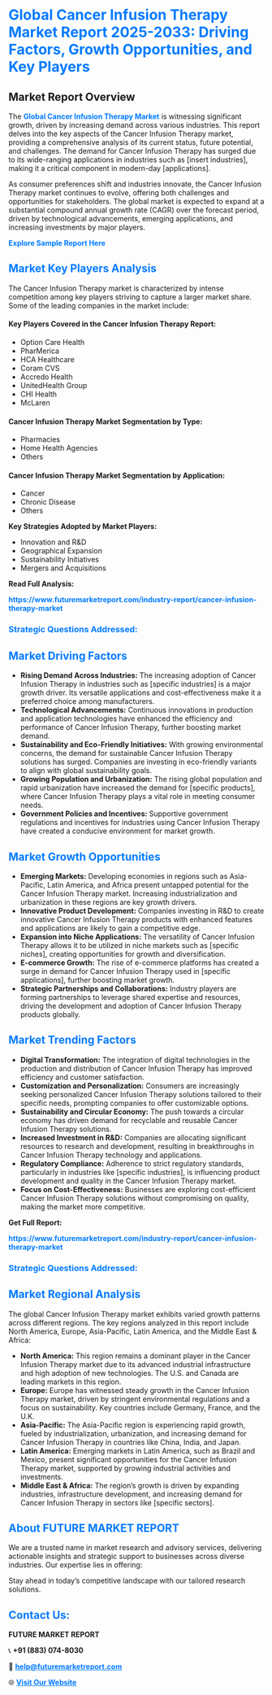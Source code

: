 <h1 style="color: #007BFF;">Global Cancer Infusion Therapy Market Report 2025-2033: Driving Factors, Growth Opportunities, and Key Players</h1>

<section id="overview">
<h2>Market Report Overview</h2>
<p>The <a href="https://www.futuremarketreport.com/industry-report/cancer-infusion-therapy-market" style="color: #007BFF; text-decoration: none;"><strong>Global Cancer Infusion Therapy Market</strong></a> is witnessing significant growth, driven by increasing demand across various industries. This report delves into the key aspects of the Cancer Infusion Therapy market, providing a comprehensive analysis of its current status, future potential, and challenges. The demand for Cancer Infusion Therapy has surged due to its wide-ranging applications in industries such as [insert industries], making it a critical component in modern-day [applications].</p>
<p>As consumer preferences shift and industries innovate, the Cancer Infusion Therapy market continues to evolve, offering both challenges and opportunities for stakeholders. The global market is expected to expand at a substantial compound annual growth rate (CAGR) over the forecast period, driven by technological advancements, emerging applications, and increasing investments by major players.</p>
</section>

<section id="overview">
<p><a href="https://www.futuremarketreport.com/request-sample/reportId=78660" style="color: #007BFF; text-decoration: none;"><strong>Explore Sample Report Here</strong></a></p>
</section>

<section id="key-players">
<h2 style="color: #007BFF;">Market Key Players Analysis</h2>
<p>The Cancer Infusion Therapy market is characterized by intense competition among key players striving to capture a larger market share. Some of the leading companies in the market include:</p>
<h4>Key Players Covered in the Cancer Infusion Therapy Report:</h4>
<ul><li>Option Care Health</li><li>PharMerica</li><li>HCA Healthcare</li><li>Coram CVS</li><li>Accredo Health</li><li>UnitedHealth Group</li><li>CHI Health</li><li>McLaren</li></ul>
<h4>Cancer Infusion Therapy Market Segmentation by Type:</h4>
<ul><li>Pharmacies</li><li>Home Health Agencies</li><li>Others</li></ul>

<h4>Cancer Infusion Therapy Market Segmentation by Application:</h4>
<ul><li>Cancer</li><li>Chronic Disease</li><li>Others</li></ul>
<p><strong>Key Strategies Adopted by Market Players:</strong></p>
<ul>
<li>Innovation and R&D</li>
<li>Geographical Expansion</li>
<li>Sustainability Initiatives</li>
<li>Mergers and Acquisitions</li>
</ul>
</section>

<section>
<p><strong>Read Full Analysis: </strong></p><a href="https://www.futuremarketreport.com/industry-report/cancer-infusion-therapy-market" style="color: #007BFF; text-decoration: none;"><strong>https://www.futuremarketreport.com/industry-report/cancer-infusion-therapy-market</strong></a>
<h3 style="color: #007BFF;">Strategic Questions Addressed:</h3>
</section>

<section id="driving-factors">
<h2 style="color: #007BFF;">Market Driving Factors</h2>
<ul>
<li><strong>Rising Demand Across Industries:</strong> The increasing adoption of Cancer Infusion Therapy in industries such as [specific industries] is a major growth driver. Its versatile applications and cost-effectiveness make it a preferred choice among manufacturers.</li>
<li><strong>Technological Advancements:</strong> Continuous innovations in production and application technologies have enhanced the efficiency and performance of Cancer Infusion Therapy, further boosting market demand.</li>
<li><strong>Sustainability and Eco-Friendly Initiatives:</strong> With growing environmental concerns, the demand for sustainable Cancer Infusion Therapy solutions has surged. Companies are investing in eco-friendly variants to align with global sustainability goals.</li>
<li><strong>Growing Population and Urbanization:</strong> The rising global population and rapid urbanization have increased the demand for [specific products], where Cancer Infusion Therapy plays a vital role in meeting consumer needs.</li>
<li><strong>Government Policies and Incentives:</strong> Supportive government regulations and incentives for industries using Cancer Infusion Therapy have created a conducive environment for market growth.</li>
</ul>
</section>

<section id="growth-opportunities">
<h2 style="color: #007BFF;">Market Growth Opportunities</h2>
<ul>
<li><strong>Emerging Markets:</strong> Developing economies in regions such as Asia-Pacific, Latin America, and Africa present untapped potential for the Cancer Infusion Therapy market. Increasing industrialization and urbanization in these regions are key growth drivers.</li>
<li><strong>Innovative Product Development:</strong> Companies investing in R&D to create innovative Cancer Infusion Therapy products with enhanced features and applications are likely to gain a competitive edge.</li>
<li><strong>Expansion into Niche Applications:</strong> The versatility of Cancer Infusion Therapy allows it to be utilized in niche markets such as [specific niches], creating opportunities for growth and diversification.</li>
<li><strong>E-commerce Growth:</strong> The rise of e-commerce platforms has created a surge in demand for Cancer Infusion Therapy used in [specific applications], further boosting market growth.</li>
<li><strong>Strategic Partnerships and Collaborations:</strong> Industry players are forming partnerships to leverage shared expertise and resources, driving the development and adoption of Cancer Infusion Therapy products globally.</li>
</ul>
</section>

<section id="trending-factors">
<h2 style="color: #007BFF;">Market Trending Factors</h2>
<ul>
<li><strong>Digital Transformation:</strong> The integration of digital technologies in the production and distribution of Cancer Infusion Therapy has improved efficiency and customer satisfaction.</li>
<li><strong>Customization and Personalization:</strong> Consumers are increasingly seeking personalized Cancer Infusion Therapy solutions tailored to their specific needs, prompting companies to offer customizable options.</li>
<li><strong>Sustainability and Circular Economy:</strong> The push towards a circular economy has driven demand for recyclable and reusable Cancer Infusion Therapy solutions.</li>
<li><strong>Increased Investment in R&D:</strong> Companies are allocating significant resources to research and development, resulting in breakthroughs in Cancer Infusion Therapy technology and applications.</li>
<li><strong>Regulatory Compliance:</strong> Adherence to strict regulatory standards, particularly in industries like [specific industries], is influencing product development and quality in the Cancer Infusion Therapy market.</li>
<li><strong>Focus on Cost-Effectiveness:</strong> Businesses are exploring cost-efficient Cancer Infusion Therapy solutions without compromising on quality, making the market more competitive.</li>
</ul>
</section>

<section>
<p><strong>Get Full Report: </strong></p><a href="https://www.futuremarketreport.com/industry-report/cancer-infusion-therapy-market" style="color: #007BFF; text-decoration: none;"><strong>https://www.futuremarketreport.com/industry-report/cancer-infusion-therapy-market</strong></a>
<h3 style="color: #007BFF;">Strategic Questions Addressed:</h3>
</section>


<section id="regional-analysis">
<h2 style="color: #007BFF;">Market Regional Analysis</h2>
<p>The global Cancer Infusion Therapy market exhibits varied growth patterns across different regions. The key regions analyzed in this report include North America, Europe, Asia-Pacific, Latin America, and the Middle East & Africa:</p>
<ul>
<li><strong>North America:</strong> This region remains a dominant player in the Cancer Infusion Therapy market due to its advanced industrial infrastructure and high adoption of new technologies. The U.S. and Canada are leading markets in this region.</li>
<li><strong>Europe:</strong> Europe has witnessed steady growth in the Cancer Infusion Therapy market, driven by stringent environmental regulations and a focus on sustainability. Key countries include Germany, France, and the U.K.</li>
<li><strong>Asia-Pacific:</strong> The Asia-Pacific region is experiencing rapid growth, fueled by industrialization, urbanization, and increasing demand for Cancer Infusion Therapy in countries like China, India, and Japan.</li>
<li><strong>Latin America:</strong> Emerging markets in Latin America, such as Brazil and Mexico, present significant opportunities for the Cancer Infusion Therapy market, supported by growing industrial activities and investments.</li>
<li><strong>Middle East & Africa:</strong> The region’s growth is driven by expanding industries, infrastructure development, and increasing demand for Cancer Infusion Therapy in sectors like [specific sectors].</li>
</ul>
</section>

<footer>
<h2 style="color: #007BFF;">About FUTURE MARKET REPORT</h2>
<p>We are a trusted name in market research and advisory services, delivering actionable insights and strategic support to businesses across diverse industries. Our expertise lies in offering:</p>

<p>Stay ahead in today’s competitive landscape with our tailored research solutions.</p>

<h2 style="color: #007BFF;">Contact Us:</h2>
<p><strong>FUTURE MARKET REPORT</strong></p>
<p>📞 <strong>+91 (883) 074-8030</strong></p>
<p>📧 <strong><a href="mailto:help@futuremarketreport.com" style="color: #007BFF;">help@futuremarketreport.com</a></strong></p>
<p>🌐 <strong><a href="https://www.futuremarketreport.com/" style="color: #007BFF;">Visit Our Website</a></strong></p>
</footer>